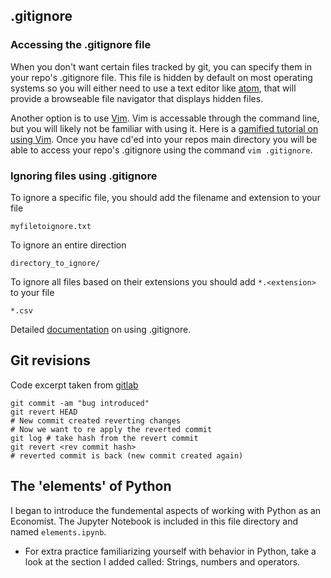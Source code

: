 ## .gitignore

### Accessing the .gitignore file
When you don't want certain files tracked by git, you can specify them in your repo's .gitignore file.  This file is hidden by default on most operating systems so you will either need to use a text editor like [atom](https://atom.io), that will provide a browseable file navigator that displays hidden files.

Another option is to use [Vim](https://www.vim.org).  Vim is accessable through the command line, but you will likely not be familiar with using it.  Here is a [gamified tutorial on using Vim](https://vim-adventures.com).  Once you have cd'ed into your repos main directory you will be able to access your repo's .gitignore using the command `vim .gitignore`.

### Ignoring files using .gitignore

To ignore a specific file, you should add the filename and extension to your file
```
myfiletoignore.txt
```

To ignore an entire direction
```
directory_to_ignore/
```

To ignore all files based on their extensions you should add `*.<extension>` to your file
```
*.csv
```

Detailed [documentation](https://git-scm.com/docs/gitignore) on using .gitignore.





## Git revisions

Code excerpt taken from [gitlab](https://docs.gitlab.com/ee/topics/git/rollback_commits.html)

```
git commit -am "bug introduced"
git revert HEAD
# New commit created reverting changes
# Now we want to re apply the reverted commit
git log # take hash from the revert commit
git revert <rev commit hash>
# reverted commit is back (new commit created again)
```

## The 'elements' of Python

I began to introduce the fundemental aspects of working with Python as an Economist.  The Jupyter Notebook is included in this file directory and named `elements.ipynb`.

* For extra practice familiarizing yourself with behavior in Python, take a look at the section I added called: Strings, numbers and operators.  
